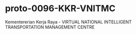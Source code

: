 # proto-0096-KKR-VNITMC
Kementererian Kerja Raya - VIRTUAL NATIONAL INTELLIGENT TRANSPORTATION MANAGEMENT CENTRE
